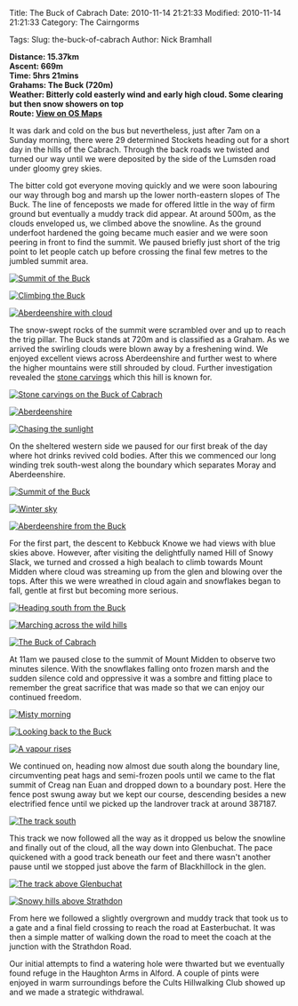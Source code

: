 Title: The Buck of Cabrach
Date: 2010-11-14 21:21:33
Modified: 2010-11-14 21:21:33
Category: The Cairngorms

Tags: 
Slug: the-buck-of-cabrach
Author: Nick Bramhall

**Distance: 15.37km  
Ascent: 669m  
Time: 5hrs 21mins  
Grahams: The Buck (720m)  
Weather: Bitterly cold easterly wind and early high cloud. Some clearing but then snow showers on top     
Route: [View on OS Maps](https://www.invertedworld.co.uk/hillwalking/hillwalk/336)**



It was dark and cold on the bus but nevertheless, just after 7am on a Sunday morning, there were 29 determined Stockets heading out for a short day in the hills of the Cabrach. Through the back roads we twisted and turned our way until we were deposited by the side of the Lumsden road under gloomy grey skies.

<!--more-->

The bitter cold got everyone moving quickly and we were soon labouring our way through bog and marsh up the lower north-eastern slopes of The Buck.  The line of fenceposts we made for offered little in the way of firm ground but eventually a muddy track did appear. At around 500m, as the clouds enveloped us, we climbed above the snowline. As the ground underfoot hardened the going became much easier and we were soon peering in front to find the summit. We paused briefly just short of the trig point to let people catch up before crossing the final few metres to the jumbled summit area.



[![Summit of the Buck](https://live.staticflickr.com/4085/5175607203_febc00ab52_b.jpg "Summit of the Buck")](https://www.flickr.com/photos/black_friction/5175607203/)



[![Climbing the Buck](https://live.staticflickr.com/4006/5175596707_360ccbe4b8_b.jpg "Climbing the Buck")](https://www.flickr.com/photos/black_friction/5175596707/)



[![Aberdeenshire with cloud](https://live.staticflickr.com/4086/5176245200_29e8d66d54_b.jpg "Aberdeenshire with cloud")](https://www.flickr.com/photos/black_friction/5176245200/)



The snow-swept rocks of the summit were scrambled over and up to reach the trig pillar. The Buck stands at 720m and is classified as a Graham. As we arrived the swirling clouds were blown away by a freshening wind. We enjoyed excellent views across Aberdeenshire and further west to where the higher mountains were still shrouded by cloud. Further investigation revealed the [stone carvings](http://canmore.rcahms.gov.uk/en/site/17252/details/the+buck/) which this hill is known for.



[![Stone carvings on the Buck of Cabrach](https://live.staticflickr.com/4149/5175651805_4c31ebfe8d_b.jpg "Stone carvings on the Buck of Cabrach")](https://www.flickr.com/photos/black_friction/5175651805/)



[![Aberdeenshire](https://live.staticflickr.com/4125/5175646025_f0713409cb_b.jpg "Aberdeenshire")](https://www.flickr.com/photos/black_friction/5175646025/)



[![Chasing the sunlight](https://live.staticflickr.com/4111/5175664593_11b3fd3d8f_b.jpg "Chasing the sunlight")](https://www.flickr.com/photos/black_friction/5175664593/)



On the sheltered western side we paused for our first break of the day where hot drinks revived cold bodies. After this we commenced our long winding trek south-west along the boundary which separates Moray and Aberdeenshire.



[![Summit of the Buck](https://live.staticflickr.com/4151/5175682785_6245341bb2_b.jpg "Summit of the Buck")](https://www.flickr.com/photos/black_friction/5175682785/)



[![Winter sky](https://live.staticflickr.com/4128/5176280750_d143f8576c_b.jpg "Winter sky")](https://www.flickr.com/photos/black_friction/5176280750/)



[![Aberdeenshire from the Buck](https://live.staticflickr.com/4127/5176311918_7f0dcf5ca4_b.jpg "Aberdeenshire from the Buck")](https://www.flickr.com/photos/black_friction/5176311918/)



For the first part, the descent to Kebbuck Knowe we had views with blue skies above. However, after visiting the delightfully named Hill of Snowy Slack, we turned and crossed a high bealach to climb towards Mount Midden where cloud was streaming up from the glen and blowing over the tops. After this we were wreathed in cloud again and snowflakes began to fall, gentle at first but becoming more serious.



[![Heading south from the Buck](https://live.staticflickr.com/4085/5176326740_c223cf5087_b.jpg "Heading south from the Buck")](https://www.flickr.com/photos/black_friction/5176326740/)



[![Marching across the wild hills](https://live.staticflickr.com/4092/5175728817_5888368911_b.jpg "Marching across the wild hills")](https://www.flickr.com/photos/black_friction/5175728817/)



[![The Buck of Cabrach](https://live.staticflickr.com/4106/5175777033_0edeb4f859_b.jpg "The Buck of Cabrach")](https://www.flickr.com/photos/black_friction/5175777033/)



At 11am we paused close to the summit of Mount Midden to observe two minutes silence. With the snowflakes falling onto frozen marsh and the sudden silence cold and oppressive it was a sombre and fitting place to remember the great sacrifice that was made so that we can enjoy our continued freedom.



[![Misty morning](https://live.staticflickr.com/4108/5175790803_788674c5e4_b.jpg "Misty morning")](https://www.flickr.com/photos/black_friction/5175790803/)



[![Looking back to the Buck](https://live.staticflickr.com/4132/5176401310_51a060aabc_b.jpg "Looking back to the Buck")](https://www.flickr.com/photos/black_friction/5176401310/)



[![A vapour rises](https://live.staticflickr.com/4083/5176407842_1ec610d80e_b.jpg "A vapour rises")](https://www.flickr.com/photos/black_friction/5176407842/)



We continued on, heading now almost due south along the boundary line, circumventing peat hags and semi-frozen pools until we came to the flat summit of Creag nan Euan and dropped down to a boundary post. Here the fence post swung away but we kept our course, descending besides a new electrified fence until we picked up the landrover track at around 387187.



[![The track south](https://live.staticflickr.com/4149/5176413226_075ce8cfa8_b.jpg "The track south")](https://www.flickr.com/photos/black_friction/5176413226/)



This track we now followed all the way as it dropped us below the snowline and finally out of the cloud, all the way down into Glenbuchat. The pace quickened with a good track beneath our feet and there wasn't another pause until we stopped just above the farm of Blackhillock in the glen.



[![The track above Glenbuchat](https://live.staticflickr.com/4088/5176418950_4ae419a33c_b.jpg "The track above Glenbuchat")](https://www.flickr.com/photos/black_friction/5176418950/)



[![Snowy hills above Strathdon](https://live.staticflickr.com/4154/5175825909_14fe0f64c5_b.jpg "Snowy hills above Strathdon")](https://www.flickr.com/photos/black_friction/5175825909/)



From here we followed a slightly overgrown and muddy track that took us to a gate and a final field crossing to reach the road at Easterbuchat. It was then a simple matter of walking down the road to meet the coach at the junction with the Strathdon Road.



Our initial attempts to find a watering hole were thwarted but we eventually found refuge in the Haughton Arms in Alford. A couple of pints were enjoyed in warm surroundings before the Cults Hillwalking Club showed up and we made a strategic withdrawal.
